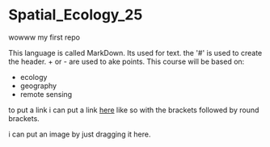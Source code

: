 # Spatial_Ecology_25
wowww my first repo

This language is called MarkDown. Its used for text. the '#' is used to create the header. + or - are used to ake points.
This course will be based on:
+ ecology
+ geography
+ remote sensing

to put a link i can put a link [here](https://www.unibo.it/it/studiare/insegnamenti-competenze-trasversali-moocs/insegnamenti/insegnamento/2025/535506) like so with the brackets followed by round brackets. 

i can put an image by just dragging it here. 
